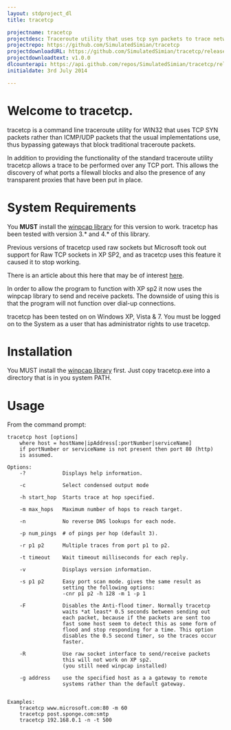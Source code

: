 ```yaml
---
layout: stdproject_dl
title: tracetcp

projectname: tracetcp
projectdesc: Traceroute utility that uses tcp syn packets to trace network routes.
projectrepo: https://github.com/SimulatedSimian/tracetcp
projectdownloadURL: https://github.com/SimulatedSimian/tracetcp/releases
projectdownloadtext: v1.0.0
dlcounterapi: https://api.github.com/repos/SimulatedSimian/tracetcp/releases/assets/165755
initialdate: 3rd July 2014

---
```


# Welcome to tracetcp.

tracetcp is a command line traceroute utility for WIN32 that uses TCP SYN packets rather than ICMP/UDP packets that the usual implementations use, thus bypassing gateways that block traditional traceroute packets.

In addition to providing the functionality of the standard traceroute utility tracetcp allows a trace to be performed over any TCP port. This allows the discovery of what ports a filewall blocks and also the presence of any transparent proxies that have been put in place.

# System Requirements

You **MUST** install the [winpcap library](http://www.winpcap.org) for this version to work. tracetcp has been tested with version 3.* and 4.* of this library.

Previous versions of tracetcp used raw sockets but Microsoft took out support for Raw TCP sockets in XP SP2, and as tracetcp uses this feature it caused it to stop working.

There is an article about this here that may be of interest [here](http://seclists.org/lists/nmap-hackers/2005/Apr-Jun/0000.html).

In order to allow the program to function with XP sp2 it now uses the winpcap library to send and receive packets. The downside of using this is that the program will not function over dial-up connections. 

tracetcp has been tested on on Windows XP, Vista & 7. You must be logged on to the System as a user that has administrator rights to use tracetcp.

# Installation

You MUST install the [winpcap library](http://www.winpcap.org) first.
Just copy tracetcp.exe into a directory that is in you system PATH.

# Usage

From the command prompt:


```
tracetcp host [options]
    where host = hostName|ipAddress[:portNumber|serviceName]
    if portNumber or serviceName is not present then port 80 (http) 
    is assumed.

Options:
    -?            Displays help information.

    -c            Select condensed output mode

    -h start_hop  Starts trace at hop specified.

    -m max_hops   Maximum number of hops to reach target.

    -n            No reverse DNS lookups for each node.

    -p num_pings  # of pings per hop (default 3).

    -r p1 p2      Multiple traces from port p1 to p2.

    -t timeout    Wait timeout milliseconds for each reply.

    -v            Displays version information.

    -s p1 p2      Easy port scan mode. gives the same result as
                  setting the following options:
                  -cnr p1 p2 -h 128 -m 1 -p 1

    -F            Disables the Anti-flood timer. Normally tracetcp
                  waits *at least* 0.5 seconds between sending out 
                  each packet, because if the packets are sent too 
                  fast some host seem to detect this as some form of 
                  flood and stop responding for a time. This option 
                  disables the 0.5 second timer, so the traces occur
                  faster.

    -R            Use raw socket interface to send/receive packets
                  this will not work on XP sp2. 
                  (you still need winpcap installed)

    -g address    use the specified host as a a gateway to remote
                  systems rather than the default gateway.


Examples:
    tracetcp www.microsoft.com:80 -m 60
    tracetcp post.sponge.com:smtp
    tracetcp 192.168.0.1 -n -t 500
```

